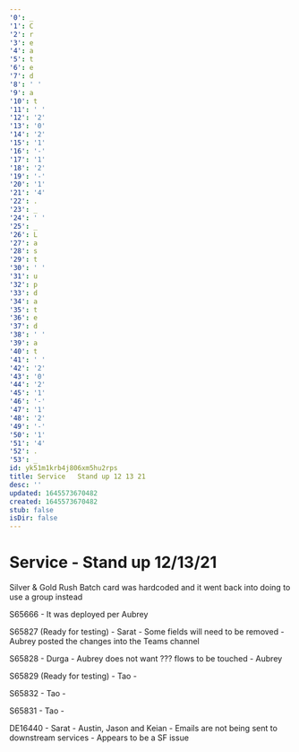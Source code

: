 ```yaml
---
'0': _
'1': C
'2': r
'3': e
'4': a
'5': t
'6': e
'7': d
'8': ' '
'9': a
'10': t
'11': ' '
'12': '2'
'13': '0'
'14': '2'
'15': '1'
'16': '-'
'17': '1'
'18': '2'
'19': '-'
'20': '1'
'21': '4'
'22': .
'23': _
'24': ' '
'25': _
'26': L
'27': a
'28': s
'29': t
'30': ' '
'31': u
'32': p
'33': d
'34': a
'35': t
'36': e
'37': d
'38': ' '
'39': a
'40': t
'41': ' '
'42': '2'
'43': '0'
'44': '2'
'45': '1'
'46': '-'
'47': '1'
'48': '2'
'49': '-'
'50': '1'
'51': '4'
'52': .
'53': _
id: yk51m1krb4j806xm5hu2rps
title: Service   Stand up 12 13 21
desc: ''
updated: 1645573670482
created: 1645573670482
stub: false
isDir: false
---
```


# Service - Stand up 12/13/21


Silver & Gold Rush Batch card was hardcoded and it went back into doing to use a group instead

S65666
\- It was deployed per Aubrey

S65827 (Ready for testing)
\- Sarat
\- Some fields will need to be removed
\- Aubrey posted the changes into the Teams channel

S65828
\- Durga
\- Aubrey does not want ??? flows to be touched
\- Aubrey

S65829 (Ready for testing)
\- Tao
\-

S65832
\- Tao
\-

S65831
\- Tao
\-

DE16440
\- Sarat
\- Austin, Jason and Keian
\- Emails are not being sent to downstream services
\- Appears to be a SF issue

